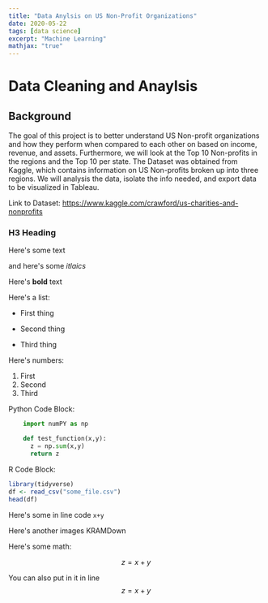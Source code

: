 ```yaml
---
title: "Data Anylsis on US Non-Profit Organizations"
date: 2020-05-22
tags: [data science]
excerpt: "Machine Learning"
mathjax: "true"
---
```


# Data Cleaning and Anaylsis

## Background
The goal of this project is to better understand US Non-profit organizations and how they perform when compared to each other on based on income, revenue, and assets. Furthermore, we will look at the Top 10 Non-profits in the regions and the Top 10 per state. The Dataset was obtained from Kaggle, which contains information on US Non-profits broken up into three regions. We will analysis the data, isolate the info needed, and export data to be visualized in Tableau. 

Link to Dataset: <https://www.kaggle.com/crawford/us-charities-and-nonprofits>

### H3 Heading

Here's some text

and here's some *itlaics*

Here's **bold** text



Here's a list:
* First thing
+ Second thing
- Third thing

Here's numbers:
1. First
2. Second
3. Third

Python Code Block:
```Python
    import numPY as np

    def test_function(x,y):
      z = np.sum(x,y)
      return z
```

R Code Block:
```r
library(tidyverse)
df <- read_csv("some_file.csv")
head(df)
```

Here's some in line code `x+y`



Here's another images KRAMDown

Here's some math:

$$z=x+y$$

You can also put in it in line $$z=x+y$$
